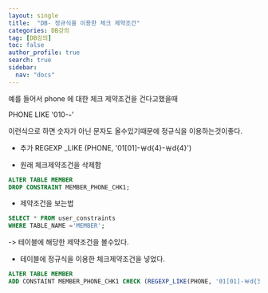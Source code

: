 ```yaml
---
layout: single
title:  "DB- 정규식을 이용한 체크 제약조건"
categories: DB강의
tag: [DB강의]
toc: false
author_profile: true
search: true
sidebar:
  nav: "docs"
---
```



예를 들어서 phone 에 대한 체크 제약조건을 건다고했을때

PHONE LIKE '010-____-____' 

이런식으로 하면 숫자가 아닌 문자도 올수있기때문에 정규식을 이용하는것이좋다.

+ 추가
REGEXP _LIKE (PHONE, '01[01]-￦d{4}-￦d{4}')

- 원래 체크제약조건을 삭제함
```SQL
ALTER TABLE MEMBER
DROP CONSTRAINT MEMBER_PHONE_CHK1;
```

- 제약조건을 보는법
```sql
SELECT * FROM user_constraints
WHERE TABLE_NAME ='MEMBER';
```
-> 테이블에 해당한 제약조건을 볼수있다.

- 테이블에 정규식을 이용한 체크제약조건을 넣었다.
```SQL
ALTER TABLE MEMBER
ADD CONSTAINT MEMBER_PHONE_CHK1 CHECK (REGEXP_LIKE(PHONE, '01[01]-￦d{3,4}-￦d{4}'));
```

